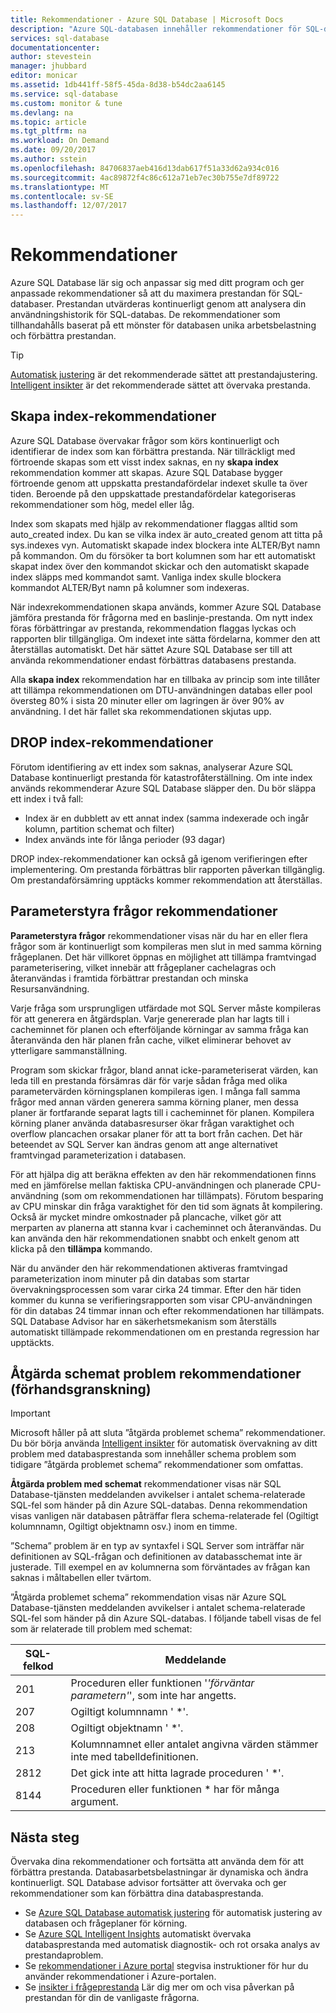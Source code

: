 ```yaml
---
title: Rekommendationer - Azure SQL Database | Microsoft Docs
description: "Azure SQL-databasen innehåller rekommendationer för SQL-databaser som kan förbättra aktuella frågeprestanda."
services: sql-database
documentationcenter: 
author: stevestein
manager: jhubbard
editor: monicar
ms.assetid: 1db441ff-58f5-45da-8d38-b54dc2aa6145
ms.service: sql-database
ms.custom: monitor & tune
ms.devlang: na
ms.topic: article
ms.tgt_pltfrm: na
ms.workload: On Demand
ms.date: 09/20/2017
ms.author: sstein
ms.openlocfilehash: 84706837aeb416d13dab617f51a33d62a934c016
ms.sourcegitcommit: 4ac89872f4c86c612a71eb7ec30b755e7df89722
ms.translationtype: MT
ms.contentlocale: sv-SE
ms.lasthandoff: 12/07/2017
---
```

# <a name="performance-recommendations"></a>Rekommendationer

Azure SQL Database lär sig och anpassar sig med ditt program och ger anpassade rekommendationer så att du maximera prestandan för SQL-databaser. Prestandan utvärderas kontinuerligt genom att analysera din användningshistorik för SQL-databas. De rekommendationer som tillhandahålls baserat på ett mönster för databasen unika arbetsbelastning och förbättra prestandan.

> [!TIP]
> [Automatisk justering](sql-database-automatic-tuning.md) är det rekommenderade sättet att prestandajustering. [Intelligent insikter](sql-database-intelligent-insights.md) är det rekommenderade sättet att övervaka prestanda. 
>

## <a name="create-index-recommendations"></a>Skapa index-rekommendationer
Azure SQL Database övervakar frågor som körs kontinuerligt och identifierar de index som kan förbättra prestanda. När tillräckligt med förtroende skapas som ett visst index saknas, en ny **skapa index** rekommendation kommer att skapas. Azure SQL Database bygger förtroende genom att uppskatta prestandafördelar indexet skulle ta över tiden. Beroende på den uppskattade prestandafördelar kategoriseras rekommendationer som hög, medel eller låg. 

Index som skapats med hjälp av rekommendationer flaggas alltid som auto_created index. Du kan se vilka index är auto_created genom att titta på sys.indexes vyn. Automatiskt skapade index blockera inte ALTER/Byt namn på kommandon. Om du försöker ta bort kolumnen som har ett automatiskt skapat index över den kommandot skickar och den automatiskt skapade index släpps med kommandot samt. Vanliga index skulle blockera kommandot ALTER/Byt namn på kolumner som indexeras.

När indexrekommendationen skapa används, kommer Azure SQL Database jämföra prestanda för frågorna med en baslinje-prestanda. Om nytt index föras förbättringar av prestanda, rekommendation flaggas lyckas och rapporten blir tillgängliga. Om indexet inte sätta fördelarna, kommer den att återställas automatiskt. Det här sättet Azure SQL Database ser till att använda rekommendationer endast förbättras databasens prestanda.

Alla **skapa index** rekommendation har en tillbaka av princip som inte tillåter att tillämpa rekommendationen om DTU-användningen databas eller pool översteg 80% i sista 20 minuter eller om lagringen är över 90% av användning. I det här fallet ska rekommendationen skjutas upp.

## <a name="drop-index-recommendations"></a>DROP index-rekommendationer
Förutom identifiering av ett index som saknas, analyserar Azure SQL Database kontinuerligt prestanda för katastrofåterställning. Om inte index används rekommenderar Azure SQL Database släpper den. Du bör släppa ett index i två fall:
* Index är en dubblett av ett annat index (samma indexerade och ingår kolumn, partition schemat och filter)
* Index används inte för långa perioder (93 dagar)

DROP index-rekommendationer kan också gå igenom verifieringen efter implementering. Om prestanda förbättras blir rapporten påverkan tillgänglig. Om prestandaförsämring upptäcks kommer rekommendation att återställas.


## <a name="parameterize-queries-recommendations"></a>Parameterstyra frågor rekommendationer
**Parameterstyra frågor** rekommendationer visas när du har en eller flera frågor som är kontinuerligt som kompileras men slut in med samma körning frågeplanen. Det här villkoret öppnas en möjlighet att tillämpa framtvingad parameterisering, vilket innebär att frågeplaner cachelagras och återanvändas i framtida förbättrar prestandan och minska Resursanvändning. 

Varje fråga som ursprungligen utfärdade mot SQL Server måste kompileras för att generera en åtgärdsplan. Varje genererade plan har lagts till i cacheminnet för planen och efterföljande körningar av samma fråga kan återanvända den här planen från cache, vilket eliminerar behovet av ytterligare sammanställning. 

Program som skickar frågor, bland annat icke-parameteriserat värden, kan leda till en prestanda försämras där för varje sådan fråga med olika parametervärden körningsplanen kompileras igen. I många fall samma frågor med annan värden generera samma körning planer, men dessa planer är fortfarande separat lagts till i cacheminnet för planen. Kompilera körning planer använda databasresurser ökar frågan varaktighet och overflow plancachen orsakar planer för att ta bort från cachen. Det här beteendet av SQL Server kan ändras genom att ange alternativet framtvingad parameterization i databasen. 

För att hjälpa dig att beräkna effekten av den här rekommendationen finns med en jämförelse mellan faktiska CPU-användningen och planerade CPU-användning (som om rekommendationen har tillämpats). Förutom besparing av CPU minskar din fråga varaktighet för den tid som ägnats åt kompilering. Också är mycket mindre omkostnader på plancache, vilket gör att merparten av planerna att stanna kvar i cacheminnet och återanvändas. Du kan använda den här rekommendationen snabbt och enkelt genom att klicka på den **tillämpa** kommando. 

När du använder den här rekommendationen aktiveras framtvingad parameterization inom minuter på din databas som startar övervakningsprocessen som varar cirka 24 timmar. Efter den här tiden kommer du kunna se verifieringsrapporten som visar CPU-användningen för din databas 24 timmar innan och efter rekommendationen har tillämpats. SQL Database Advisor har en säkerhetsmekanism som återställs automatiskt tillämpade rekommendationen om en prestanda regression har upptäckts.

## <a name="fix-schema-issues-recommendations-preview"></a>Åtgärda schemat problem rekommendationer (förhandsgranskning)

> [!IMPORTANT]
> Microsoft håller på att sluta ”åtgärda problemet schema” rekommendationer. Du bör börja använda [Intelligent insikter](sql-database-intelligent-insights.md) för automatisk övervakning av ditt problem med databasprestanda som innehåller schema problem som tidigare ”åtgärda problemet schema” rekommendationer som omfattas.
> 

**Åtgärda problem med schemat** rekommendationer visas när SQL Database-tjänsten meddelanden avvikelser i antalet schema-relaterade SQL-fel som händer på din Azure SQL-databas. Denna rekommendation visas vanligen när databasen påträffar flera schema-relaterade fel (Ogiltigt kolumnnamn, Ogiltigt objektnamn osv.) inom en timme.

”Schema” problem är en typ av syntaxfel i SQL Server som inträffar när definitionen av SQL-frågan och definitionen av databasschemat inte är justerade. Till exempel en av kolumnerna som förväntades av frågan kan saknas i måltabellen eller tvärtom. 

”Åtgärda problemet schema” rekommendation visas när Azure SQL Database-tjänsten meddelanden avvikelser i antalet schema-relaterade SQL-fel som händer på din Azure SQL-databas. I följande tabell visas de fel som är relaterade till problem med schemat:

| SQL-felkod | Meddelande |
| --- | --- |
| 201 |Proceduren eller funktionen '*'förväntar parametern'*', som inte har angetts. |
| 207 |Ogiltigt kolumnnamn ' *'. |
| 208 |Ogiltigt objektnamn ' *'. |
| 213 |Kolumnnamnet eller antalet angivna värden stämmer inte med tabelldefinitionen. |
| 2812 |Det gick inte att hitta lagrade proceduren ' *'. |
| 8144 |Proceduren eller funktionen * har för många argument. |

## <a name="next-steps"></a>Nästa steg
Övervaka dina rekommendationer och fortsätta att använda dem för att förbättra prestanda. Databasarbetsbelastningar är dynamiska och ändra kontinuerligt. SQL Database advisor fortsätter att övervaka och ger rekommendationer som kan förbättra dina databasprestanda. 

* Se [Azure SQL Database automatisk justering](sql-database-automatic-tuning.md) för automatisk justering av databasen och frågeplaner för körning.
* Se [Azure SQL Intelligent Insights](sql-database-intelligent-insights.md) automatiskt övervaka databasprestanda med automatisk diagnostik- och rot orsaka analys av prestandaproblem.
* Se [rekommendationer i Azure portal](sql-database-advisor-portal.md) stegvisa instruktioner för hur du använder rekommendationer i Azure-portalen.
* Se [insikter i frågeprestanda](sql-database-query-performance.md) Lär dig mer om och visa påverkan på prestandan för din de vanligaste frågorna.


